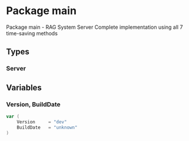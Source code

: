 # Package main

Package main - RAG System Server
Complete implementation using all 7 time-saving methods


## Types

### Server

## Variables

### Version, BuildDate

```go
var (
	Version		= "dev"
	BuildDate	= "unknown"
)
```

